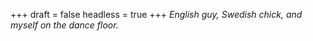 
+++
draft = false
headless = true
+++
_English guy, Swedish chick, and myself on the dance floor._

